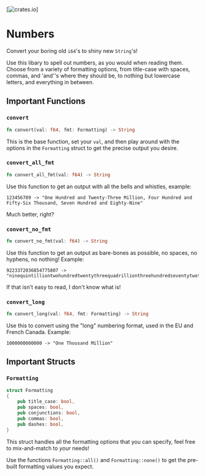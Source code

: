 [![crates.io](https://img.shields.io/crates/v/english-numbers.svg)]

# Numbers

Convert your boring old `i64`'s to shiny new `String`'s!

Use this libary to spell out numbers, as you would when reading them. Choose from a variety of formatting options,
from title-case with spaces, commas, and 'and''s where they should be, to nothing but lowercase letters, and everything in between.

## Important Functions

### `convert`

```rust
fn convert(val: f64, fmt: Formatting) -> String
```
This is the base function, set your `val`, and then play around with the options in the `Formatting` struct to get the precise output
you desire.

### `convert_all_fmt`

```rust
fn convert_all_fmt(val: f64) -> String
```
Use this function to get an output with all the bells and whistles, example:

    123456789 -> "One Hundred and Twenty-Three Million, Four Hundred and Fifty-Six Thousand, Seven Hundred and Eighty-Nine"

Much better, right?

### `convert_no_fmt`

```rust
fn convert_no_fmt(val: f64) -> String
```
Use this function to get an output as bare-bones as possible, no spaces, no hyphens, no nothing! Example:

    9223372036854775807 -> "ninequintilliontwohundredtwentythreequadrillionthreehundredseventytwotrillionthirtysixbillioneighthundredfiftyfourmillionsevenhundredseventyfivethousandeighthundredseven"
    
If that isn't easy to read, I don't know what is!

### `convert_long`

```rust
fn convert_long(val: f64, fmt: Formatting) -> String
```
Use this to convert using the "long" numbering format, used in the EU and French Canada. Example:

    1000000000000 -> "One Thousand Million"

## Important Structs

### `Formatting`

```rust
struct Formatting
{
    pub title_case: bool,
    pub spaces: bool,
    pub conjunctions: bool,
    pub commas: bool,
    pub dashes: bool,
}
```
This struct handles all the formatting options that you can specify, feel free to mix-and-match to *your* needs!

Use the functions `Formatting::all()` and `Formatting::none()` to get the pre-built formatting values you expect.
